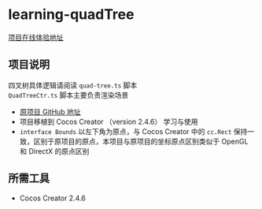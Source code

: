 # learning-quadTree

[项目在线体验地址](https://xshu1996.github.io/learning-quadTree/)

## 项目说明

四叉树具体逻辑请阅读 `quad-tree.ts` 脚本 <br>
`QuadTreeCtr.ts` 脚本主要负责渲染场景

- [原项目 GitHub 地址](https://github.com/timohausmann/quadtree-js)
- 项目移植到 Cocos Creator （version 2.4.6） 学习与使用
- `interface Bounds` 以左下角为原点，与 Cocos Creator 中的 `cc.Rect` 保持一致，区别于原项目的原点，本项目与原项目的坐标原点区别类似于 OpenGL 和 DirectX 的原点区别

## 所需工具
- Cocos Creator 2.4.6